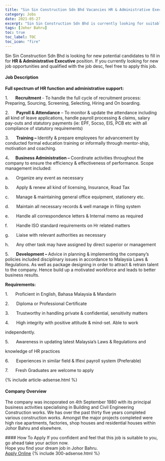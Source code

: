 ```yaml
---
title: "Sin Sin Construction Sdn Bhd Vacancies HR & Administrative Executive" 
category: Jobs 
date: 2021-05-27 
excerpt: "Sin Sin Construction Sdn Bhd is currently looking for suitable person to fill in the HR & Administrative Executive which based in Johor Bahru" 
tags: [Johor Bahru] 
toc: true 
toc_label: TOC 
toc_icon: "fire" 
--- 
```


<p>Sin Sin Construction Sdn Bhd is looking for new potential candidates to fill in for <b>HR & Administrative Executive</b> position. If you currently looking for new job opportunities and qualified with the job desc, feel free to apply this job.
</p><div><div><h4>Job Description</h4></div><div><div><span><div><p><strong>Full spectrum of HR function and administrative support:</strong></p><p>1.&#160;&#160;&#160;&#160;&#160;&#160;<strong>Recruitment </strong>-&#160;To handle the full cycle of recruitment process: Preparing, Sourcing, Screening, Selecting, Hiring and On boarding.</p><p>2.&#160;&#160;&#160;&#160;&#160;&#160;<strong>Payroll &amp; Attendance</strong> &#8211; To monitor &amp; update the attendance including all kind of leave applications, handle payroll processing &amp; claims, salary pay-outs and statutory payments (ie: EPF, Socso, EIS, PCB etc with all compliance of statutory requirements)</p><p>3.&#160;&#160;&#160;&#160;&#160;&#160;<strong>Training &#8211; </strong>Identify &amp; prepare employees for advancement by conducted formal education training or informally through mentor-ship, motivation and coaching.</p><p>4<strong>.&#160;&#160;&#160;&#160;&#160;&#160;Business Administration &#8211; </strong>Coordinate activities throughout the company to ensure the efficiency &amp; effectiveness of performance. Scope management included:</p><p>a.&#160;&#160;&#160;&#160;&#160;&#160;Organize any event as necessary</p><p>b.&#160;&#160;&#160;&#160; &#160;Apply &amp; renew all kind of licensing, Insurance, Road Tax</p><p>c.&#160;&#160;&#160;&#160;&#160;&#160;Manage &amp; maintaining general office equipment, stationery etc.</p><p>d.&#160;&#160;&#160;&#160;&#160; Maintain all necessary records &amp; well manage in filing system</p><p>e.&#160;&#160;&#160;&#160;&#160; Handle all correspondence letters &amp; Internal memo as required</p><p>f.&#160;&#160;&#160;&#160;&#160;&#160;&#160;Handle ISO standard requirements on Hr related matters</p><p>g.&#160;&#160;&#160;&#160;&#160;&#160;Liaise with relevant authorities as necessary</p><p>h.&#160;&#160;&#160;&#160;&#160; Any other task may have assigned by direct superior or management</p><p>5.&#160;&#160;&#160;&#160;&#160;&#160;<strong>Development &#8211; </strong>Advice in planning &amp; implementing the company&#8217;s policies included disciplinary issues in accordance to Malaysia Laws &amp; Regulations. As well as package designing in order to attract &amp; retrain talent to the company. Hence build up a motivated workforce and leads to better business results.</p><p><strong>Requirements:</strong></p><p>1.&#160;&#160;&#160;&#160;&#160;&#160;Proficient in English, Bahasa Malaysia &amp; Mandarin</p><p>2.&#160;&#160;&#160;&#160;&#160;&#160;Diploma or Professional Certificate</p><p>3.&#160;&#160;&#160;&#160;&#160;&#160;Trustworthy in handling private &amp; confidential, sensitivity matters</p><p>4.&#160;&#160;&#160;&#160;&#160;&#160;High integrity with positive attitude &amp; mind-set. Able to work</p><p>independently.</p><p>5.&#160;&#160;&#160;&#160;&#160;&#160;Awareness in updating latest Malaysia&#8217;s Laws &amp; Regulations and</p><p>knowledge of HR practices</p><p>6.&#160;&#160;&#160;&#160;&#160;&#160;Experiences in similar field &amp; Iflexi payroll system (Preferable)</p><p>7.&#160;&#160;&#160;&#160;&#160;&#160;Fresh Graduates are welcome to apply</p></div></span></div></div></div> 
{% include article-adsense.html %} 
<div><div><h4>Company Overview</h4></div><div><div><span><div><p>The company was incoporated on 4th September 1980 with its principal business activities specialising in Building and Civil Engineering Construction works. We has over the past thirty five years completed various construction works. Amongst the major projects completed were high rise apartments, factories, shop houses and residential houses within Johor Bahru and elsewhere.</p></div></span></div></div></div> 
#### How To Apply 
If you confident and feel that this job is suitable to you, go ahead take your action now. <br/> 
Hope you find your dream job in Johor Bahru. <br/> 
<a href="https://www.jobstreet.com.my/en/job/hr-administrative-executive-4575932?jobId=jobstreet-my-job-4575932&" class="btn btn--info" target="_blank" rel="nofollow noopenner">Apply Online</a> 
{% include 300-adsense.html %} 